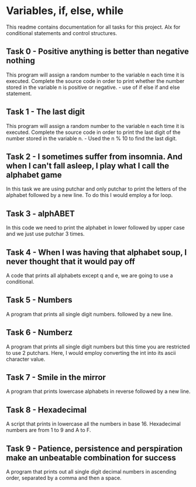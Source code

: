 # Variables, if, else, while
This readme contains documentation for all tasks for this project. Alx for conditional statements and control structures.

## Task 0 - Positive anything is better than negative nothing
This program will assign a random number to the variable n each time it is executed. Complete the source code 
in order to print whether the number stored in the variable n is positive or negative. - use of if else if and else statement.

## Task 1 - The last digit
This program will assign a random number to the variable n each time it is executed.
Complete the source code in order to print the last digit of the number stored in the variable n. - Used the n % 10 to find the last digit.

## Task 2 - I sometimes suffer from insomnia. And when I can't fall asleep, I play what I call the alphabet game
In this task we are using putchar and only putchar to print the letters of the alphabet followed by a new line.
To do this I would employ a for loop. 

## Task 3 - alphABET
In this code we need to print the alphabet in lower followed by upper case and we just use putchar 3 times.

## Task 4 - When I was having that alphabet soup, I never thought that it would pay off
A code that prints all alphabets except q and e, we are going to use a conditional.

## Task 5 - Numbers
A program that prints all single digit numbers. followed by a new line.

## Task 6 - Numberz
A program that prints all single digit numbers but this time you are restricted to use 2 putchars. Here, I would employ converting the int into 
its ascii character value. 

## Task 7 - Smile in the mirror
A program that prints lowercase alphabets in reverse followed by a new line.

## Task 8 - Hexadecimal
A script that prints in lowercase all the numbers in base 16. Hexadecimal numbers are from 1 to 9 and A to F.

## Task 9 - Patience, persistence and perspiration make an unbeatable combination for success
A program that prints out all single digit decimal numbers in ascending order, separated by a comma and then a space.

